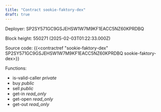 ```yaml
---
title: "Contract sookie-faktory-dex"
draft: true
---
```

Deployer: SP2SY571GC9GSJEHSW1W7M9KF1EACC5NZ60KPRDBQ


 



Block height: 550271 (2025-02-03T01:22:33.000Z)

Source code: {{<contractref "sookie-faktory-dex" SP2SY571GC9GSJEHSW1W7M9KF1EACC5NZ60KPRDBQ sookie-faktory-dex>}}

Functions:

* is-valid-caller _private_
* buy _public_
* sell _public_
* get-in _read_only_
* get-open _read_only_
* get-out _read_only_
